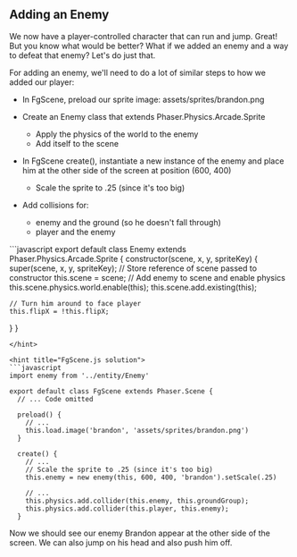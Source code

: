 ## Adding an Enemy

We now have a player-controlled character that can run and jump. Great! But you know what would be better? What if we added an enemy and a way to defeat that enemy? Let's do just that.

For adding an enemy, we'll need to do a lot of similar steps to how we added our player:

- In FgScene, preload our sprite image: assets/sprites/brandon.png
- Create an Enemy class that extends Phaser.Physics.Arcade.Sprite
  * Apply the physics of the world to the enemy
  * Add itself to the scene

- In FgScene create(), instantiate a new instance of the enemy and place him at the other side of the screen at position (600, 400)
  * Scale the sprite to .25 (since it's too big)
- Add collisions for:
  * enemy and the ground (so he doesn't fall through)
  * player and the enemy

<hint title="Enemy.js solution">
```javascript
export default class Enemy extends Phaser.Physics.Arcade.Sprite {
  constructor(scene, x, y, spriteKey) {
    super(scene, x, y, spriteKey);
    // Store reference of scene passed to constructor
    this.scene = scene;
    // Add enemy to scene and enable physics
    this.scene.physics.world.enable(this);
    this.scene.add.existing(this);

    // Turn him around to face player
    this.flipX = !this.flipX;
  }
}
```
</hint>

<hint title="FgScene.js solution">
```javascript
import enemy from '../entity/Enemy'

export default class FgScene extends Phaser.Scene {
  // ... Code omitted

  preload() {
    // ...
    this.load.image('brandon', 'assets/sprites/brandon.png')
  }

  create() {
    // ...
    // Scale the sprite to .25 (since it's too big)
    this.enemy = new enemy(this, 600, 400, 'brandon').setScale(.25)

    // ...
    this.physics.add.collider(this.enemy, this.groundGroup);
    this.physics.add.collider(this.player, this.enemy);
  }
```
</hint>

Now we should see our enemy Brandon appear at the other side of the screen. We can also jump on his head and also push him off.
